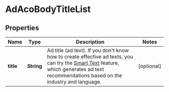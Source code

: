 # AdAcoBodyTitleList

## Properties
Name | Type | Description | Notes
------------ | ------------- | ------------- | -------------
**title** | **String** | Ad title (ad text). If you don&#x27;t know how to create effective ad texts, you can try the [Smart Text](https://ads.tiktok.com/marketing_api/docs?id&#x3D;1739084248002626) feature, which generates ad text recommendations based on the industry and language. |  [optional]

